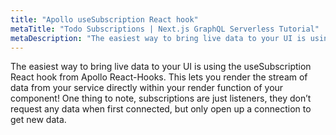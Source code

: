 ```yaml
---
title: "Apollo useSubscription React hook"
metaTitle: "Todo Subscriptions | Next.js GraphQL Serverless Tutorial"
metaDescription: "The easiest way to bring live data to your UI is using the useSubscription React hook from Apollo React-Hooks."
---
```


The easiest way to bring live data to your UI is using the useSubscription React hook from Apollo React-Hooks. This lets you render the stream of data from your service directly within your render function of your component! One thing to note, subscriptions are just listeners, they don’t request any data when first connected, but only open up a connection to get new data.

